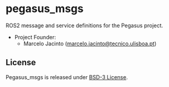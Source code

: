 # pegasus_msgs

ROS2 message and service definitions for the Pegasus project.

- Project Founder:
    - Marcelo Jacinto (marcelo.jacinto@tecnico.ulisboa.pt)

## License
Pegasus_msgs is released under [BSD-3 License](LICENSE).